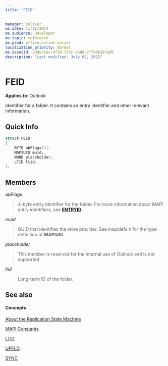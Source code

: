 ```yaml
---
title: "FEID"
 
 
manager: soliver
ms.date: 11/16/2014
ms.audience: Developer
ms.topic: reference
ms.prod: office-online-server
localization_priority: Normal
ms.assetid: 2dde7eec-df3d-723c-db08-7ff0b6107a0b
description: "Last modified: July 02, 2012"
---
```


# FEID

 
  
**Applies to**: Outlook 
  
Identifier for a folder. It contains an entry identifier and other relevant information.
  
## Quick Info

```cpp
struct FEID 
{ 
    BYTE abFlags[4]; 
    MAPIUID muid; 
    WORD placeholder; 
    LTID ltid; 
};
```

## Members

 _abFlags_
  
> 4-byte entry identifier for the folder. For more information about MAPI entry identifiers, see **[ENTRYID](entryid.md)**. 
    
 _muid_
  
> GUID that identifies the store provider. See mapidefs.h for the type definition of **MAPIUID**. 
    
 _placeholder_
  
> This member is reserved for the internal use of Outlook and is not supported.
    
 _ltid_
  
> Long-term ID of the folder.
    
## See also

#### Concepts

[About the Replication State Machine](about-the-replication-state-machine.md)
  
[MAPI Constants](mapi-constants.md)
  
[LTID](ltid.md)
  
[UPFLD](upfld.md)
  
[SYNC](sync.md)

